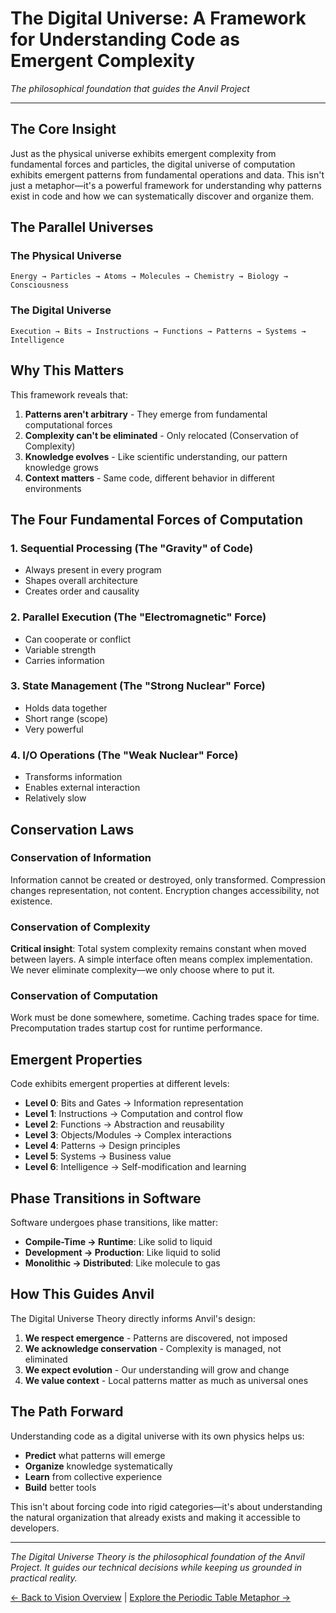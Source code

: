 # The Digital Universe: A Framework for Understanding Code as Emergent Complexity

*The philosophical foundation that guides the Anvil Project*

---

## The Core Insight

Just as the physical universe exhibits emergent complexity from fundamental forces and particles, the digital universe of computation exhibits emergent patterns from fundamental operations and data. This isn't just a metaphor—it's a powerful framework for understanding why patterns exist in code and how we can systematically discover and organize them.

## The Parallel Universes

### The Physical Universe
```
Energy → Particles → Atoms → Molecules → Chemistry → Biology → Consciousness
```

### The Digital Universe
```
Execution → Bits → Instructions → Functions → Patterns → Systems → Intelligence
```

## Why This Matters

This framework reveals that:

1. **Patterns aren't arbitrary** - They emerge from fundamental computational forces
2. **Complexity can't be eliminated** - Only relocated (Conservation of Complexity)
3. **Knowledge evolves** - Like scientific understanding, our pattern knowledge grows
4. **Context matters** - Same code, different behavior in different environments

## The Four Fundamental Forces of Computation

### 1. Sequential Processing (The "Gravity" of Code)
- Always present in every program
- Shapes overall architecture
- Creates order and causality

### 2. Parallel Execution (The "Electromagnetic" Force)
- Can cooperate or conflict
- Variable strength
- Carries information

### 3. State Management (The "Strong Nuclear" Force)
- Holds data together
- Short range (scope)
- Very powerful

### 4. I/O Operations (The "Weak Nuclear" Force)
- Transforms information
- Enables external interaction
- Relatively slow

## Conservation Laws

### Conservation of Information
Information cannot be created or destroyed, only transformed. Compression changes representation, not content. Encryption changes accessibility, not existence.

### Conservation of Complexity
**Critical insight**: Total system complexity remains constant when moved between layers. A simple interface often means complex implementation. We never eliminate complexity—we only choose where to put it.

### Conservation of Computation
Work must be done somewhere, sometime. Caching trades space for time. Precomputation trades startup cost for runtime performance.

## Emergent Properties

Code exhibits emergent properties at different levels:

- **Level 0**: Bits and Gates → Information representation
- **Level 1**: Instructions → Computation and control flow
- **Level 2**: Functions → Abstraction and reusability
- **Level 3**: Objects/Modules → Complex interactions
- **Level 4**: Patterns → Design principles
- **Level 5**: Systems → Business value
- **Level 6**: Intelligence → Self-modification and learning

## Phase Transitions in Software

Software undergoes phase transitions, like matter:

- **Compile-Time → Runtime**: Like solid to liquid
- **Development → Production**: Like liquid to solid
- **Monolithic → Distributed**: Like molecule to gas

## How This Guides Anvil

The Digital Universe Theory directly informs Anvil's design:

1. **We respect emergence** - Patterns are discovered, not imposed
2. **We acknowledge conservation** - Complexity is managed, not eliminated
3. **We expect evolution** - Our understanding will grow and change
4. **We value context** - Local patterns matter as much as universal ones

## The Path Forward

Understanding code as a digital universe with its own physics helps us:

- **Predict** what patterns will emerge
- **Organize** knowledge systematically
- **Learn** from collective experience
- **Build** better tools

This isn't about forcing code into rigid categories—it's about understanding the natural organization that already exists and making it accessible to developers.

---

*The Digital Universe Theory is the philosophical foundation of the Anvil Project. It guides our technical decisions while keeping us grounded in practical reality.*

[← Back to Vision Overview](./README.md) | [Explore the Periodic Table Metaphor →](./periodic-table-metaphor.md)